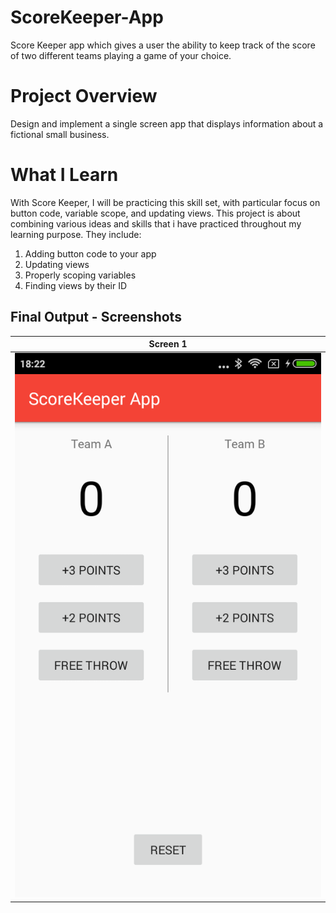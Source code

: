 # ScoreKeeper-App
Score Keeper app which gives a user the ability to keep track of the score of two different teams playing a game of your choice.

# Project Overview
Design and implement a single screen app that displays information about a fictional small business.

# What I Learn
With Score Keeper, I will be practicing this skill set, with particular focus on button code, variable scope, and updating views.
This project is about combining various ideas and skills that i have practiced throughout my learning purpose. 
They include:
1. Adding button code to your app
2. Updating views
3. Properly scoping variables
4. Finding views by their ID

## Final Output - Screenshots

Screen 1                          |
:--------------------------------:|
![](app/screenshots/screen.png)  |

